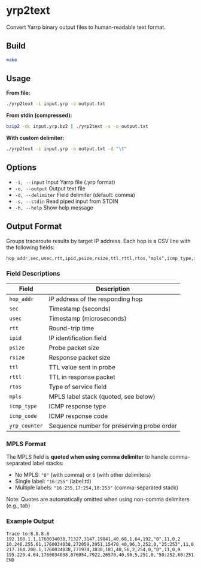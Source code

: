 # yrp2text

Convert Yarrp binary output files to human-readable text format.

## Build

```bash
make
```

## Usage

**From file:**
```bash
./yrp2text -i input.yrp -o output.txt
```

**From stdin (compressed):**
```bash
bzip2 -dc input.yrp.bz2 | ./yrp2text -s -o output.txt
```

**With custom delimiter:**
```bash
./yrp2text -i input.yrp -o output.txt -d "\t"
```

## Options

- `-i, --input`   Input Yarrp file (.yrp format)
- `-o, --output`  Output text file
- `-d, --delimiter` Field delimiter (default: comma)
- `-s, --stdin`   Read piped input from STDIN
- `-h, --help`    Show help message

## Output Format

Groups traceroute results by target IP address. Each hop is a CSV line with the following fields:

```
hop_addr,sec,usec,rtt,ipid,psize,rsize,ttl,rttl,rtos,"mpls",icmp_type,icmp_code,yrp_counter
```

### Field Descriptions

| Field | Description |
|-------|-------------|
| `hop_addr` | IP address of the responding hop |
| `sec` | Timestamp (seconds) |
| `usec` | Timestamp (microseconds) |
| `rtt` | Round-trip time |
| `ipid` | IP identification field |
| `psize` | Probe packet size |
| `rsize` | Response packet size |
| `ttl` | TTL value sent in probe |
| `rttl` | TTL in response packet |
| `rtos` | Type of service field |
| `mpls` | MPLS label stack (quoted, see below) |
| `icmp_type` | ICMP response type |
| `icmp_code` | ICMP response code |
| `yrp_counter` | Sequence number for preserving probe order |

### MPLS Format

The MPLS field is **quoted when using comma delimiter** to handle comma-separated label stacks:

- No MPLS: `"0"` (with comma) or `0` (with other delimiters)
- Single label: `"16:255"` (label:ttl)
- Multiple labels: `"16:255,17:254,18:253"` (comma-separated stack)

Note: Quotes are automatically omitted when using non-comma delimiters (e.g., tab)

### Example Output

```
Trace to:8.8.8.8
192.168.1.1,1760034038,71327,3147,19841,40,68,1,64,192,"0",11,0,2
10.246.255.61,1760034038,272059,3951,15470,40,96,3,252,0,"25:253",11,0,4
217.164.200.1,1760034038,771974,3830,181,40,56,2,254,0,"0",11,0,9
195.229.4.64,1760034038,876054,7922,26570,40,96,5,251,0,"50:252,60:251,70:250",11,0,10
END
```
